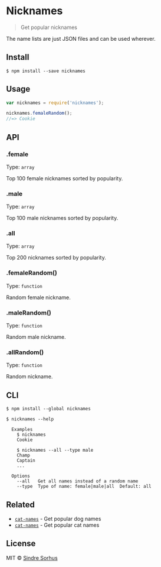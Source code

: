 # Nicknames

> Get popular nicknames

The name lists are just JSON files and can be used wherever.

## Install

```
$ npm install --save nicknames
```


## Usage

```js
var nicknames = require('nicknames');

nicknames.femaleRandom();
//=> Cookie
```


## API

### .female

Type: `array`

Top 100 female nicknames sorted by popularity.

### .male

Type: `array`

Top 100 male nicknames sorted by popularity.

### .all

Type: `array`

Top 200 nicknames sorted by popularity.

### .femaleRandom()

Type: `function`

Random female nickname.

### .maleRandom()

Type: `function`

Random male nickname.

### .allRandom()

Type: `function`

Random nickname.


## CLI

```
$ npm install --global nicknames
```

```
$ nicknames --help

  Examples
    $ nicknames
    Cookie

    $ nicknames --all --type male
    Champ
    Captain
    ...

  Options
    --all   Get all names instead of a random name
    --type  Type of name: female|male|all  Default: all
```


## Related
- [`cat-names`](https://github.com/sindresorhus/dog-names) - Get popular dog names
- [`cat-names`](https://github.com/sindresorhus/cat-names) - Get popular cat names

## License

MIT © [Sindre Sorhus](http://sindresorhus.com)
